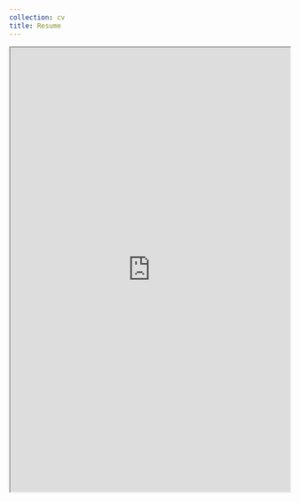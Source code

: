 ```yaml
---
collection: cv
title: Resume
---
```


<iframe src="https://harshshah99.github.io/files/Resume_Harsh.pdf" width="100%" height="800rem"> 
This browser does not support PDFs. Please download the PDF to view it: <a href="/pdf/Resume_Harsh.pdf">Download PDF</a>
</iframe>
